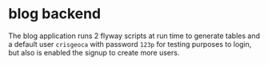 # blog backend
The blog application runs 2 flyway scripts at run time to generate tables and a default user `crisgeoca` with password `123p` for testing purposes to login,
but also is enabled the signup to create more users.